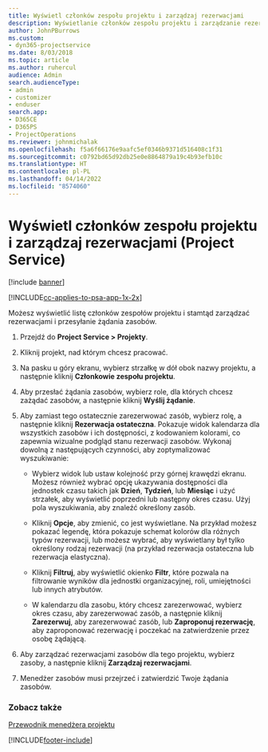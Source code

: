```yaml
---
title: Wyświetl członków zespołu projektu i zarządzaj rezerwacjami
description: Wyświetlanie członków zespołu projektu i zarządzanie rezerwacjami w Project Service
author: JohnPBurrows
ms.custom:
- dyn365-projectservice
ms.date: 8/03/2018
ms.topic: article
ms.author: ruhercul
audience: Admin
search.audienceType:
- admin
- customizer
- enduser
search.app:
- D365CE
- D365PS
- ProjectOperations
ms.reviewer: johnmichalak
ms.openlocfilehash: f5a6f66176e9aafc5ef0346b9371d516408c1f31
ms.sourcegitcommit: c0792bd65d92db25e0e8864879a19c4b93efb10c
ms.translationtype: HT
ms.contentlocale: pl-PL
ms.lasthandoff: 04/14/2022
ms.locfileid: "8574060"
---
```

# <a name="view-project-team-members-and-manage-bookings-project-service"></a>Wyświetl członków zespołu projektu i zarządzaj rezerwacjami (Project Service)

[!include [banner](../includes/psa-now-project-operations.md)]

[!INCLUDE[cc-applies-to-psa-app-1x-2x](../includes/cc-applies-to-psa-app-1x-2x.md)]

Możesz wyświetlić listę członków zespołów projektu i stamtąd zarządzać rezerwacjami i przesyłanie żądania zasobów.  
  
1.  Przejdź do **Project Service > Projekty**.  
  
2.  Kliknij projekt, nad którym chcesz pracować.  
  
3.  Na pasku u góry ekranu, wybierz strzałkę w dół obok nazwy projektu, a następnie kliknij **Członkowie zespołu projektu**.  
  
4.  Aby przesłać żądania zasobów, wybierz role, dla których chcesz zażądać zasobów, a następnie kliknij **Wyślij żądanie**.  
  
5.  Aby zamiast tego ostatecznie zarezerwować zasób, wybierz rolę, a następnie kliknij **Rezerwacja ostateczna**. Pokazuje widok kalendarza dla wszystkich zasobów i ich dostępności, z kodowaniem kolorami, co zapewnia wizualne podgląd stanu rezerwacji zasobów. Wykonaj dowolną z następujących czynności, aby zoptymalizować wyszukiwanie:  
  
    -   Wybierz widok lub ustaw kolejność przy górnej krawędzi ekranu. Możesz również wybrać opcję ukazywania dostępności dla jednostek czasu takich jak **Dzień**, **Tydzień**, lub **Miesiąc** i użyć strzałek, aby wyświetlić poprzedni lub następny okres czasu. Użyj pola wyszukiwania, aby znaleźć określony zasób.  
  
    -   Kliknij **Opcje**, aby zmienić, co jest wyświetlane. Na przykład możesz pokazać legendę, która pokazuje schemat kolorów dla różnych typów rezerwacji, lub możesz wybrać, aby wyświetlany był tylko określony rodzaj rezerwacji (na przykład rezerwacja ostateczna lub rezerwacja elastyczna).  
  
    -   Kliknij **Filtruj**, aby wyświetlić okienko **Filtr**, które pozwala na filtrowanie wyników dla jednostki organizacyjnej, roli, umiejętności lub innych atrybutów.  
  
    -   W kalendarzu dla zasobu, który chcesz zarezerwować, wybierz okres czasu, aby zarezerwować zasób, a następnie kliknij **Zarezerwuj**, aby zarezerwować zasób, lub **Zaproponuj rezerwację**, aby zaproponować rezerwację i poczekać na zatwierdzenie przez osobę żądającą.  
  
6.  Aby zarządzać rezerwacjami zasobów dla tego projektu, wybierz zasoby, a następnie kliknij **Zarządzaj rezerwacjami**.  
  
7.  Menedżer zasobów musi przejrzeć i zatwierdzić Twoje żądania zasobów.  
  
### <a name="see-also"></a>Zobacz także  
 [Przewodnik menedżera projektu](../psa/project-manager-guide.md)


[!INCLUDE[footer-include](../includes/footer-banner.md)]
